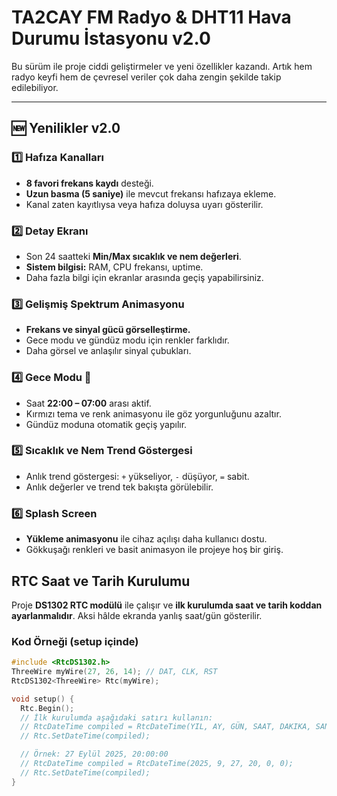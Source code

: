 # TA2CAY FM Radyo & DHT11 Hava Durumu İstasyonu v2.0

Bu sürüm ile proje ciddi geliştirmeler ve yeni özellikler kazandı. Artık hem radyo keyfi hem de çevresel veriler çok daha zengin şekilde takip edilebiliyor.

---

## 🆕 Yenilikler v2.0

### 1️⃣ Hafıza Kanalları
- **8 favori frekans kaydı** desteği.
- **Uzun basma (5 saniye)** ile mevcut frekansı hafızaya ekleme.
- Kanal zaten kayıtlıysa veya hafıza doluysa uyarı gösterilir.

### 2️⃣ Detay Ekranı
- Son 24 saatteki **Min/Max sıcaklık ve nem değerleri**.
- **Sistem bilgisi:** RAM, CPU frekansı, uptime.
- Daha fazla bilgi için ekranlar arasında geçiş yapabilirsiniz.

### 3️⃣ Gelişmiş Spektrum Animasyonu
- **Frekans ve sinyal gücü görselleştirme.**
- Gece modu ve gündüz modu için renkler farklıdır.
- Daha görsel ve anlaşılır sinyal çubukları.

### 4️⃣ Gece Modu 🌙
- Saat **22:00 – 07:00** arası aktif.
- Kırmızı tema ve renk animasyonu ile göz yorgunluğunu azaltır.
- Gündüz moduna otomatik geçiş yapılır.

### 5️⃣ Sıcaklık ve Nem Trend Göstergesi
- Anlık trend göstergesi: `+` yükseliyor, `-` düşüyor, `=` sabit.
- Anlık değerler ve trend tek bakışta görülebilir.

### 6️⃣ Splash Screen
- **Yükleme animasyonu** ile cihaz açılışı daha kullanıcı dostu.
- Gökkuşağı renkleri ve basit animasyon ile projeye hoş bir giriş.


## RTC Saat ve Tarih Kurulumu

Proje **DS1302 RTC modülü** ile çalışır ve **ilk kurulumda saat ve tarih koddan ayarlanmalıdır**. Aksi hâlde ekranda yanlış saat/gün gösterilir.

### Kod Örneği (setup içinde)

```cpp
#include <RtcDS1302.h>
ThreeWire myWire(27, 26, 14); // DAT, CLK, RST
RtcDS1302<ThreeWire> Rtc(myWire);

void setup() {
  Rtc.Begin();
  // İlk kurulumda aşağıdaki satırı kullanın:
  // RtcDateTime compiled = RtcDateTime(YIL, AY, GÜN, SAAT, DAKIKA, SANIYE);
  // Rtc.SetDateTime(compiled);

  // Örnek: 27 Eylül 2025, 20:00:00
  // RtcDateTime compiled = RtcDateTime(2025, 9, 27, 20, 0, 0);
  // Rtc.SetDateTime(compiled);
}
